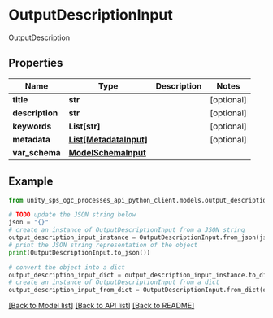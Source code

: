 # OutputDescriptionInput

OutputDescription

## Properties

Name | Type | Description | Notes
------------ | ------------- | ------------- | -------------
**title** | **str** |  | [optional]
**description** | **str** |  | [optional]
**keywords** | **List[str]** |  | [optional]
**metadata** | [**List[MetadataInput]**](MetadataInput.md) |  | [optional]
**var_schema** | [**ModelSchemaInput**](ModelSchemaInput.md) |  |

## Example

```python
from unity_sps_ogc_processes_api_python_client.models.output_description_input import OutputDescriptionInput

# TODO update the JSON string below
json = "{}"
# create an instance of OutputDescriptionInput from a JSON string
output_description_input_instance = OutputDescriptionInput.from_json(json)
# print the JSON string representation of the object
print(OutputDescriptionInput.to_json())

# convert the object into a dict
output_description_input_dict = output_description_input_instance.to_dict()
# create an instance of OutputDescriptionInput from a dict
output_description_input_from_dict = OutputDescriptionInput.from_dict(output_description_input_dict)
```
[[Back to Model list]](../README.md#documentation-for-models) [[Back to API list]](../README.md#documentation-for-api-endpoints) [[Back to README]](../README.md)
